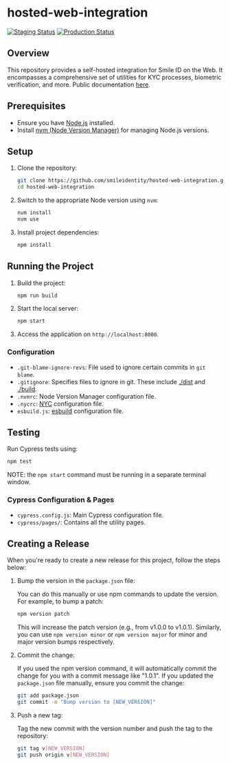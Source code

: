 # hosted-web-integration

[![Staging Status](https://github.com/smileidentity/hosted-web-integration/actions/workflows/deploy-staging.yml/badge.svg)](https://github.com/smileidentity/hosted-web-integration/actions/workflows/deploy-staging.yml)
[![Production Status](https://github.com/smileidentity/hosted-web-integration/actions/workflows/deploy.yml/badge.svg)](https://github.com/smileidentity/hosted-web-integration/actions/workflows/deploy.yml)

## Overview

This repository provides a self-hosted integration for Smile ID on the Web. It encompasses a comprehensive set of utilities for KYC processes, biometric verification, and more. Public documentation [here](https://docs.usesmileid.com/integration-options/web-mobile-web/web-integration).

## Prerequisites

- Ensure you have [Node.js](https://nodejs.org/) installed.
- Install [nvm (Node Version Manager)](https://github.com/nvm-sh/nvm) for managing Node.js versions.

## Setup

1. Clone the repository:

    ```bash
    git clone https://github.com/smileidentity/hosted-web-integration.git
    cd hosted-web-integration
    ```

2. Switch to the appropriate Node version using `nvm`:

    ```bash
    nvm install
    nvm use
    ```

3. Install project dependencies:

    ```bash
    npm install
    ```

## Running the Project

1. Build the project:

    ```bash
    npm run build
    ```

2. Start the local server:

    ```bash
    npm start
    ```

3. Access the application on `http://localhost:8000`.

### Configuration

- `.git-blame-ignore-revs`: File used to ignore certain commits in `git blame`.
- `.gitignore`: Specifies files to ignore in git. These include [./dist](./dist) and [./build](./build).
- `.nvmrc`: Node Version Manager configuration file.
- `.nycrc`: [NYC](https://github.com/istanbuljs/nyc) configuration file.
- `esbuild.js`: [esbuild](https://esbuild.github.io/) configuration file.

## Testing

Run Cypress tests using:

```bash
npm test
```

NOTE: the `npm start` command must be running in a separate terminal window.

### Cypress Configuration & Pages

- `cypress.config.js`: Main Cypress configuration file.
- `cypress/pages/`: Contains all the utility pages.

## Creating a Release

When you're ready to create a new release for this project, follow the steps below:

1. Bump the version in the `package.json` file:

   You can do this manually or use npm commands to update the version. For example, to bump a patch:

   ```bash
   npm version patch
   ```

   This will increase the patch version (e.g., from v1.0.0 to v1.0.1). Similarly, you can use `npm version minor` or `npm version major` for minor and major version bumps respectively.

2. Commit the change:

   If you used the npm version command, it will automatically commit the change for you with a commit message like "1.0.1". If you updated the `package.json` file manually, ensure you commit the change:

   ```bash
   git add package.json
   git commit -m "Bump version to [NEW_VERSION]"
   ```

3. Push a new tag:

   Tag the new commit with the version number and push the tag to the repository:

   ```bash
   git tag v[NEW_VERSION]
   git push origin v[NEW_VERSION]
   ```

